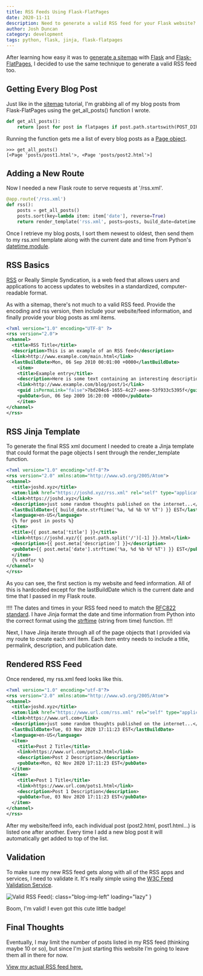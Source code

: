 ```yaml
---
title: RSS Feeds Using Flask-FlatPages
date: 2020-11-11
description: Need to generate a valid RSS feed for your Flask website? Using Flask-FlatPages? Well, it's really quite simple.
author: Josh Duncan
category: development
tags: python, flask, jinja, flask-flatpages
---
```


After learning how easy it was to [generate a sitemap][sitemap] with [Flask][flask] and [Flask-FlatPages][flatpages], I decided to use the same technique to generate a valid RSS feed too.

[sitemap]: https://joshd.xyz/flask-flatpages-sitemap.html
[flask]: https://flask.palletsprojects.com/
[flatpages]: https://pythonhosted.org/Flask-FlatPages/

## Getting Every Blog Post

Just like in the [sitemap][sitemap] tutorial, I'm grabbing all of my blog posts from Flask-FlatPages using the get_all_posts() function I wrote.

```python
def get_all_posts():
    return [post for post in flatpages if post.path.startswith(POST_DIR)]
```

Running the function gets me a list of every blog posts as a [Page object][page-object].

[page-object]: https://pythonhosted.org/Flask-FlatPages/#flask_flatpages.Page

```pycon
>>> get_all_posts()
[<Page 'posts/post1.html'>, <Page 'posts/post2.html'>]
```

## Adding a New Route

Now I needed a new Flask route to serve requests at '/rss.xml'.

```python
@app.route('/rss.xml')
def rss():
    posts = get_all_posts()
    posts.sort(key=lambda item: item['date'], reverse=True)
    return render_template('rss.xml', posts=posts, build_date=datetime.now())
```

Once I retrieve my blog posts, I sort them newest to oldest, then send them to my rss.xml template along with the current date and time from Python's [datetime module][datetime].

[datetime]: https://docs.python.org/3/library/datetime.html

## RSS Basics

[RSS][rss] or Really Simple Syndication, is a web feed that allows users and applications to access updates to websites in a standardized, computer-readable format.

[rss]: https://en.wikipedia.org/wiki/RSS

As with a sitemap, there's not much to a valid RSS feed. Provide the encoding and rss version, then include your website/feed information, and finally provide your blog posts as xml items.

```xml
<?xml version="1.0" encoding="UTF-8" ?>
<rss version="2.0">
<channel>
  <title>RSS Title</title>
  <description>This is an example of an RSS feed</description>
  <link>http://www.example.com/main.html</link>
  <lastBuildDate>Mon, 06 Sep 2010 00:01:00 +0000</lastBuildDate>
    <item>
    <title>Example entry</title>
    <description>Here is some text containing an interesting description.</description>
    <link>http://www.example.com/blog/post/1</link>
    <guid isPermaLink="false">7bd204c6-1655-4c27-aeee-53f933c5395f</guid>
    <pubDate>Sun, 06 Sep 2009 16:20:00 +0000</pubDate>
    </item>
</channel>
</rss>
```

## RSS Jinja Template

To generate the final RSS xml document I needed to create a Jinja template that could format the page objects I sent through the render_template function.

```xml
<?xml version="1.0" encoding="utf-8"?>
<rss version="2.0" xmlns:atom="http://www.w3.org/2005/Atom">
<channel>
  <title>joshd.xyz</title>
  <atom:link href="https://joshd.xyz/rss.xml" rel="self" type="application/rss+xml" />
  <link>https://joshd.xyz</link>
  <description>just some random thoughts published on the internet...</description>
  <lastBuildDate>{{ build_date.strftime('%a, %d %b %Y %T') }} EST</lastBuildDate>
  <language>en-US</language>
  {% for post in posts %}
  <item>
  <title>{{ post.meta['title'] }}</title>
  <link>https://joshd.xyz/{{ post.path.split('/')[-1] }}.html</link>
  <description>{{ post.meta['description'] }}</description>
  <pubDate>{{ post.meta['date'].strftime('%a, %d %b %Y %T') }} EST</pubDate>
  </item>
  {% endfor %}
</channel>
</rss>
```

As you can see, the first section is my website and feed information. All of this is hardcoded except for the lastBuildDate which is the current date and time that I passed in my Flask route.

!!!!
The dates and times in your RSS feed need to match the [RFC822 standard][rfc822]. I have Jinja format the date and time information from Python into the correct format using the [strftime][strftime] (string from time) function.
!!!!

[rfc822]: https://www.w3.org/Protocols/rfc822/#z28
[strftime]: https://jinja.palletsprojects.com/en/2.11.x/api/

Next, I have Jinja iterate through all of the page objects that I provided via my route to create each xml item. Each item entry needs to include a title, permalink, description, and publication date.

## Rendered RSS Feed

Once rendered, my rss.xml feed looks like this.

```xml
<?xml version="1.0" encoding="utf-8"?>
<rss version="2.0" xmlns:atom="http://www.w3.org/2005/Atom">
<channel>
  <title>joshd.xyz</title>
  <atom:link href="https://www.url.com/rss.xml" rel="self" type="application/rss+xml" />
  <link>https://www.url.com</link>
  <description>just some random thoughts published on the internet...</description>
  <lastBuildDate>Tue, 03 Nov 2020 17:11:23 EST</lastBuildDate>
  <language>en-US</language>
  <item>
    <title>Post 2 Title</title>
    <link>https://www.url.com/pots2.html</link>
    <description>Post 2 Description</description>
    <pubDate>Mon, 02 Nov 2020 17:11:23 EST</pubDate>
  </item>
  <item>
    <title>Post 1 Title</title>
    <link>https://www.url.com/pots1.html</link>
    <description>Post 1 Description</description>
    <pubDate>Tue, 03 Nov 2020 17:11:23 EST</pubDate>
  </item>
</channel>
</rss>
```

After my website/feed info, each individual post (post2.html, post1.html...) is listed one after another. Every time I add a new blog post it will automatically get added to top of the list.

## Validation

To make sure my new RSS feed gets along with all of the RSS apps and services, I need to validate it. It's really simple using the [W3C Feed Validation Service][validation].

[validation]: https://validator.w3.org/feed/

![Valid RSS Feed](https://validator.w3.org/feed/images/valid-rss-rogers.png){: class="blog-img-left" loading="lazy" }

Boom, I'm valid! I even got this cute little badge!

## Final Thoughts

Eventually, I may limit the number of posts listed in my RSS feed (thinking maybe 10 or so), but since I'm just starting this website I’m going to leave them all in there for now.

[View my actual RSS feed here.][rss]

[rss]: https://joshd.xyz/rss.xml
